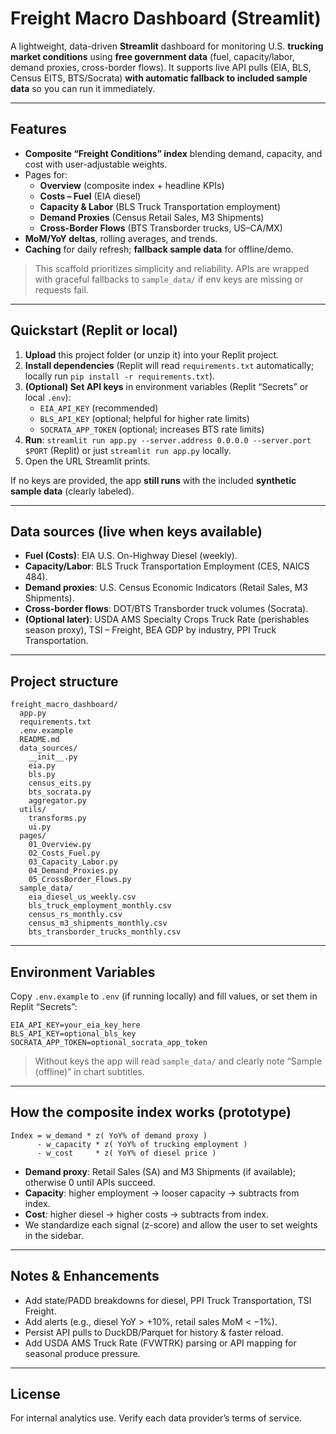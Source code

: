 # Freight Macro Dashboard (Streamlit)

A lightweight, data-driven **Streamlit** dashboard for monitoring U.S. **trucking market conditions** using **free government data** (fuel, capacity/labor, demand proxies, cross-border flows). It supports live API pulls (EIA, BLS, Census EITS, BTS/Socrata) **with automatic fallback to included sample data** so you can run it immediately.

---

## Features
- **Composite “Freight Conditions” index** blending demand, capacity, and cost with user-adjustable weights.
- Pages for:
  - **Overview** (composite index + headline KPIs)
  - **Costs – Fuel** (EIA diesel)
  - **Capacity & Labor** (BLS Truck Transportation employment)
  - **Demand Proxies** (Census Retail Sales, M3 Shipments)
  - **Cross-Border Flows** (BTS Transborder trucks, US–CA/MX)
- **MoM/YoY deltas**, rolling averages, and trends.
- **Caching** for daily refresh; **fallback sample data** for offline/demo.

> This scaffold prioritizes simplicity and reliability. APIs are wrapped with graceful fallbacks to `sample_data/` if env keys are missing or requests fail.

---

## Quickstart (Replit or local)

1) **Upload** this project folder (or unzip it) into your Replit project.
2) **Install dependencies** (Replit will read `requirements.txt` automatically; locally run `pip install -r requirements.txt`).
3) **(Optional) Set API keys** in environment variables (Replit “Secrets” or local `.env`):
   - `EIA_API_KEY` (recommended)
   - `BLS_API_KEY` (optional; helpful for higher rate limits)
   - `SOCRATA_APP_TOKEN` (optional; increases BTS rate limits)
4) **Run**: `streamlit run app.py --server.address 0.0.0.0 --server.port $PORT` (Replit) or just `streamlit run app.py` locally.
5) Open the URL Streamlit prints.

If no keys are provided, the app **still runs** with the included **synthetic sample data** (clearly labeled).

---

## Data sources (live when keys available)
- **Fuel (Costs)**: EIA U.S. On-Highway Diesel (weekly).
- **Capacity/Labor**: BLS Truck Transportation Employment (CES, NAICS 484).
- **Demand proxies**: U.S. Census Economic Indicators (Retail Sales, M3 Shipments).
- **Cross-border flows**: DOT/BTS Transborder truck volumes (Socrata).
- **(Optional later)**: USDA AMS Specialty Crops Truck Rate (perishables season proxy), TSI – Freight, BEA GDP by industry, PPI Truck Transportation.

---

## Project structure

```
freight_macro_dashboard/
  app.py
  requirements.txt
  .env.example
  README.md
  data_sources/
    __init__.py
    eia.py
    bls.py
    census_eits.py
    bts_socrata.py
    aggregator.py
  utils/
    transforms.py
    ui.py
  pages/
    01_Overview.py
    02_Costs_Fuel.py
    03_Capacity_Labor.py
    04_Demand_Proxies.py
    05_CrossBorder_Flows.py
  sample_data/
    eia_diesel_us_weekly.csv
    bls_truck_employment_monthly.csv
    census_rs_monthly.csv
    census_m3_shipments_monthly.csv
    bts_transborder_trucks_monthly.csv
```

---

## Environment Variables

Copy `.env.example` to `.env` (if running locally) and fill values, or set them in Replit “Secrets”:

```
EIA_API_KEY=your_eia_key_here
BLS_API_KEY=optional_bls_key
SOCRATA_APP_TOKEN=optional_socrata_app_token
```

> Without keys the app will read `sample_data/` and clearly note “Sample (offline)” in chart subtitles.

---

## How the composite index works (prototype)

```
Index = w_demand * z( YoY% of demand proxy )
      - w_capacity * z( YoY% of trucking employment )
      - w_cost     * z( YoY% of diesel price )
```

- **Demand proxy**: Retail Sales (SA) and M3 Shipments (if available); otherwise 0 until APIs succeed.
- **Capacity**: higher employment → looser capacity → subtracts from index.
- **Cost**: higher diesel → higher costs → subtracts from index.
- We standardize each signal (z-score) and allow the user to set weights in the sidebar.

---

## Notes & Enhancements
- Add state/PADD breakdowns for diesel, PPI Truck Transportation, TSI Freight.
- Add alerts (e.g., diesel YoY > +10%, retail sales MoM < −1%).
- Persist API pulls to DuckDB/Parquet for history & faster reload.
- Add USDA AMS Truck Rate (FVWTRK) parsing or API mapping for seasonal produce pressure.

---

## License
For internal analytics use. Verify each data provider’s terms of service.
